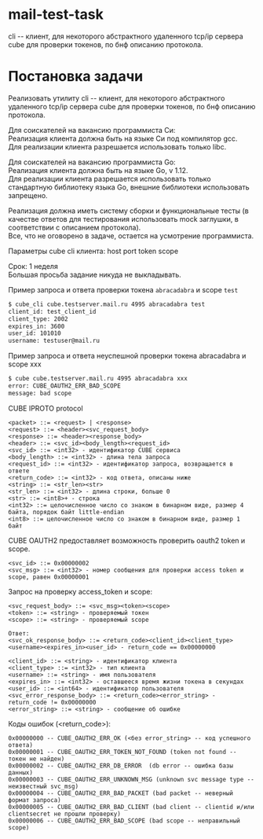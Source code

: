# mail-test-task
cli -- клиент, для некоторого абстрактного удаленного tcp/ip сервера cube для проверки токенов, по бнф описанию протокола.

# Постановка задачи

Реализовать утилиту cli -- клиент, для некоторого абстрактного удаленного tcp/ip сервера cube для проверки токенов, по бнф описанию протокола.

Для соискателей на вакансию программиста Си:  
Реализация клиента должна быть на языке Си под компилятор gcc.  
Для реализации клиента разрешается использовать только libc.  

Для соискателей на вакансию программиста Go:  
Реализация клиента должна быть на языке Go, v 1.12.  
Для реализации клиента разрешается использовать только стандартную библиотеку языка Go, внешние библиотеки использовать запрещено.  

Реализация должна иметь систему сборки и функциональные тесты (в качестве ответов для тестирования использовать mock заглушки, в соответствии с описанием протокола).  
Все, что не оговорено в задаче, остается на усмотрение программиста.  
  
Параметры cube cli клиента: host port token scope  
  
Срок: 1 неделя  
Большая просьба задание никуда не выкладывать.  
  
Пример запроса и ответа проверки токена `abracadabra` и scope `test`
```bash
$ cube_cli cube.testserver.mail.ru 4995 abracadabra test
client_id: test_client_id
client_type: 2002
expires_in: 3600
user_id: 101010
username: testuser@mail.ru
```
  
Пример запроса и ответа неуспешной проверки токена abracadabra и scope xxx  
```bash
$ cube cube.testserver.mail.ru 4995 abracadabra xxx
error: CUBE_OAUTH2_ERR_BAD_SCOPE
message: bad scope
```

CUBE IPROTO protocol  
```
<packet> ::= <request> | <response>
<request> ::= <header><svc_request_body>
<response> ::= <header><response_body>
<header> ::= <svc_id><body_length><request_id>
<svc_id> ::= <int32> - идентификатор CUBE сервиса
<body_length> ::= <int32> - длина тела запроса
<request_id> ::= <int32> - идентификатор запроса, возвращается в ответе
<return_code> ::= <int32> - код ответа, описаны ниже
<string> ::= <str_len><str>
<str_len> ::= <int32> - длина строки, больше 0
<str> ::= <int8>+ - строка
<int32> ::= целочисленное число со знаком в бинарном виде, размер 4 байта, порядок байт little-endian
<int8> ::= целочисленное число со знаком в бинарном виде, размер 1 байт
```
CUBE OAUTH2 предоставляет возможность проверить oauth2 token и scope.
```
<svc_id> ::= 0x00000002
<svc_msg> ::= <int32> - номер сообщения для проверки access token и scope, равен 0x00000001
```
Запрос на проверку access_token и scope: 
```
<svc_request_body> ::= <svc_msg><token><scope>
<token> ::= <string> - проверяемый токен
<scope> ::= <string> - проверяемый scope

Ответ:
<svc_ok_response_body> ::= <return_code><client_id><client_type><username><expires_in><user_id> - return_code == 0x00000000 

<client_id> ::= <string> - идентификатор клиента
<client_type> ::= <int32> - тип клиента
<username> ::= <string> - имя пользователя
<expires_in> ::= <int32> - оставшееся время жизни токена в секундах
<user_id> ::= <int64> - идентификатор пользователя
<svc_error_response_body> ::= <return_code><error_string> - return_code != 0x00000000 
<error_string> ::= <string> - сообщение об ошибке
```
Коды ошибок (<return_code>):
```
0x00000000 -- CUBE_OAUTH2_ERR_OK (<без error_string> -- код успешного ответа)
0x00000001 -- CUBE_OAUTH2_ERR_TOKEN_NOT_FOUND (token not found -- токен не найден)
0x00000002 -- CUBE_OAUTH2_ERR_DB_ERROR  (db error -- ошибка базы данных)
0x00000003 -- CUBE_OAUTH2_ERR_UNKNOWN_MSG (unknown svc message type -- неизвестный svc_msg)
0x00000004 -- CUBE_OAUTH2_ERR_BAD_PACKET (bad packet -- неверный формат запроса)
0x00000005 -- CUBE_OAUTH2_ERR_BAD_CLIENT (bad client -- clientid и/или clientsecret не прошли проверку)
0x00000006 -- CUBE_OAUTH2_ERR_BAD_SCOPE (bad scope -- неправильный scope)
```


